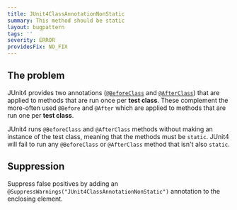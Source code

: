 ```yaml
---
title: JUnit4ClassAnnotationNonStatic
summary: This method should be static
layout: bugpattern
tags: ''
severity: ERROR
providesFix: NO_FIX
---
```


<!--
*** AUTO-GENERATED, DO NOT MODIFY ***
To make changes, edit the @BugPattern annotation or the explanation in docs/bugpattern.
-->

## The problem
JUnit4 provides two annotations ([`@BeforeClass`][beforeclass] and
[`@AfterClass`][afterclass]) that are applied to methods that are run once per
**test class**. These complement the more-often used `@Before` and `@After`
which are applied to methods that are run one per **test class**.

JUnit4 runs `@BeforeClass` and `@AfterClass` methods without making an instance
of the test class, meaning that the methods must be `static`. JUnit4 will fail
to run any `@BeforeClass` or `@AfterClass` method that isn't also `static`.

[beforeclass]: http://junit.sourceforge.net/javadoc/org/junit/BeforeClass.html
[afterclass]: http://junit.sourceforge.net/javadoc/org/junit/AfterClass.html

## Suppression
Suppress false positives by adding an `@SuppressWarnings("JUnit4ClassAnnotationNonStatic")` annotation to the enclosing element.
